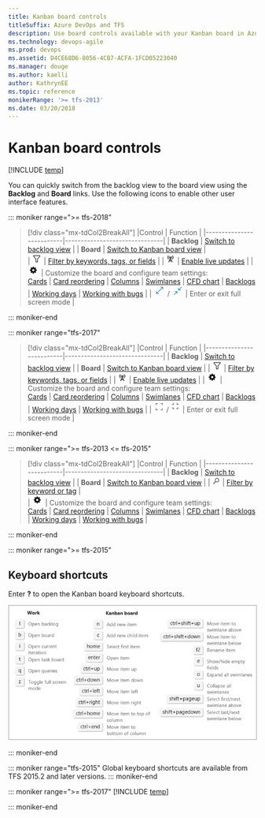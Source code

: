 ```yaml
---
title: Kanban board controls  
titleSuffix: Azure DevOps and TFS
description: Use board controls available with your Kanban board in Azure Boards & Team Foundation Server    
ms.technology: devops-agile
ms.prod: devops
ms.assetid: D4CE68D6-8056-4CB7-ACFA-1FCD05223040  
ms.manager: douge
ms.author: kaelli
author: KathrynEE
ms.topic: reference
monikerRange: '>= tfs-2013'
ms.date: 03/20/2018
---
```


# Kanban board controls

[!INCLUDE [temp](../_shared/version-vsts-tfs-all-versions.md)]

You can quickly switch from the backlog view to the board view using the **Backlog** and **Board** links. Use the following icons to enable other user interface features. 

::: moniker range=">= tfs-2018"

> [!div class="mx-tdCol2BreakAll"]
> |Control                  | Function                      |
> |--------------------------|-------------------------------|
> | **Backlog**               | [Switch to backlog view](../backlogs/create-your-backlog.md)           |
> | **Board**    | [Switch to Kanban board view](kanban-quickstart.md)            |  
> | ![Kanban filter icon](../_img/icons/kanban-filter-icon.png) | [Filter by keywords, tags, or fields](filter-kanban-board.md)     | 
> | ![Live updates icon](../_img/icons/live-updates-icon.png)  | [Enable live updates](kanban-basics.md#live-updates)  |
> | ![Settings icon](../_img/icons/team-settings-gear-icon.png) | Customize the board and configure team settings:<br/>[Cards](../../boards/boards/customize-cards.md)  &#124; [Card reordering](../../boards/boards/reorder-cards.md) &#124; [Columns](add-columns.md)  &#124; [Swimlanes](expedite-work.md)  &#124; [CFD chart](../../report/dashboards/cumulative-flow.md) &#124; [Backlogs](../../organizations/settings/select-backlog-navigation-levels.md) &#124; [Working days](../../organizations/settings/set-working-days.md) &#124; [Working with bugs](../../organizations/settings/show-bugs-on-backlog.md)   |
> | ![full screen icon](../_img/icons/full-screen-icon.png) / ![exit full screen icon](../_img/icons/exit-full-screen-icon.png) | Enter or exit full screen mode      |  

::: moniker-end

::: moniker range="tfs-2017"

> [!div class="mx-tdCol2BreakAll"]
> |Control                  | Function                      |
> |--------------------------|-------------------------------|
> | **Backlog**               | [Switch to backlog view](../backlogs/create-your-backlog.md)           |
> | **Board**    | [Switch to Kanban board view](kanban-quickstart.md)            | 
> | ![Kanban filter icon](../_img/icons/kanban-filter-icon.png) | [Filter by keywords, tags, or fields](filter-kanban-board.md)     | 
> | ![Live updates icon](../_img/icons/live-updates-icon.png)  | [Enable live updates](kanban-basics.md#live-updates)  |
> | ![Settings icon](../_img/icons/team-settings-gear-icon.png) | Customize the board and configure team settings:<br/>[Cards](../../boards/boards/customize-cards.md)  &#124; [Card reordering](../../boards/boards/reorder-cards.md) &#124; [Columns](add-columns.md)  &#124; [Swimlanes](expedite-work.md)  &#124; [CFD chart](../../report/dashboards/cumulative-flow.md) &#124; [Backlogs](../../organizations/settings/select-backlog-navigation-levels.md) &#124; [Working days](../../organizations/settings/set-working-days.md) &#124; [Working with bugs](../../organizations/settings/show-bugs-on-backlog.md)   |
> | ![full screen icon](../_img/icons/fullscreen_icon.png) / ![exit full screen icon](../_img/icons/exitfullscreen_icon.png) | Enter or exit full screen mode      |  

::: moniker-end


::: moniker range=">= tfs-2013 <= tfs-2015"
> [!div class="mx-tdCol2BreakAll"]
> |Control                  | Function                      |
> |--------------------------|-------------------------------|
> | **Backlog**               | [Switch to backlog view](../backlogs/create-your-backlog.md)           |
> | **Board**    | [Switch to Kanban board view](kanban-quickstart.md)            | 
> | ![Search filter](../_img/icons/search_filter_icon.png) | [Filter by keyword or tag](filter-kanban-board.md)   |  
> | ![Settings icon](../_img/icons/team-settings-gear-icon.png) | Customize the board and configure team settings:<br/>[Cards](../../boards/boards/customize-cards.md)  &#124; [Card reordering](../../boards/boards/reorder-cards.md) &#124; [Columns](add-columns.md)  &#124; [Swimlanes](expedite-work.md)  &#124; [CFD chart](../../report/dashboards/cumulative-flow.md) &#124; [Backlogs](../../organizations/settings/select-backlog-navigation-levels.md) &#124; [Working days](../../organizations/settings/set-working-days.md) &#124; [Working with bugs](../../organizations/settings/show-bugs-on-backlog.md)   |

::: moniker-end


::: moniker range=">= tfs-2015"

## Keyboard shortcuts

Enter **?** to open the Kanban board keyboard shortcuts.  

<img src="../_shared/_img/kanban-board-keyboard-shortcuts-ts-jul.png" alt="Kanban keyboard shortcuts" style="border: 1px solid #C3C3C3;" />  
  
::: moniker-end

::: moniker range="tfs-2015"
Global keyboard shortcuts are available from TFS 2015.2 and later versions.
::: moniker-end

::: moniker range=">= tfs-2017"
[!INCLUDE [temp](../_shared/live-updates.md)]  

::: moniker-end